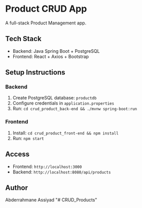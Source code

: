 # Product CRUD App

A full-stack Product Management app.

## Tech Stack
- Backend: Java Spring Boot + PostgreSQL
- Frontend: React + Axios + Bootstrap

## Setup Instructions

### Backend
1. Create PostgreSQL database: `productdb`
2. Configure credentials in `application.properties`
3. Run: `cd crud_product_back-end && ./mvnw spring-boot:run`

### Frontend
1. Install: `cd crud_product_front-end && npm install`
2. Run: `npm start`

## Access
- Frontend: `http://localhost:3000`
- Backend: `http://localhost:8080/api/products`

## Author
Abderrahmane Assiyad
"# CRUD_Products" 
